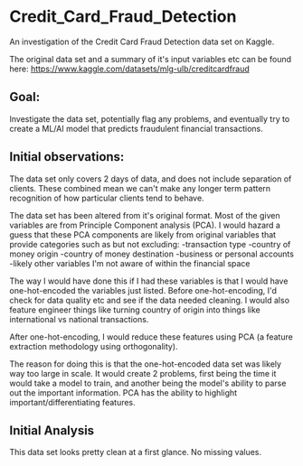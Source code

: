 # Credit_Card_Fraud_Detection
An investigation of the Credit Card Fraud Detection data set on Kaggle.

The original data set and a summary of it's input variables etc can be found here:
https://www.kaggle.com/datasets/mlg-ulb/creditcardfraud

## Goal:

Investigate the data set, potentially flag any problems, and eventually try to create a ML/AI model that predicts fraudulent financial transactions.

## Initial observations:

The data set only covers 2 days of data, and does not include separation of clients.  These combined mean we can't make any longer term pattern recognition of how particular clients tend to behave.

The data set has been altered from it's original format.  Most of the given variables are from Principle Component analysis (PCA).  I would hazard a guess that these PCA components are likely from original variables that provide categories such as but not excluding:
-transaction type
-country of money origin
-country of money destination
-business or personal accounts
-likely other variables I'm not aware of within the financial space

The way I would have done this if I had these variables is that I would have one-hot-encoded the variables just listed.  Before one-hot-encoding, I'd check for data quality etc and see if the data needed cleaning.  I would also feature engineer things like turning country of origin into things like international vs national transactions.

After one-hot-encoding, I would reduce these features using PCA (a feature extraction methodology using orthogonality).

The reason for doing this is that the one-hot-encoded data set was likely way too large in scale.  It would create 2 problems, first being the time it would take a model to train, and another being the model's ability to parse out the important information.  PCA has the ability to highlight important/differentiating features.

## Initial Analysis

This data set looks pretty clean at a first glance.  No missing values.
